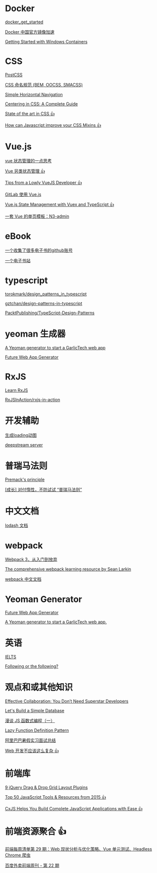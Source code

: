 
Docker
====
[docker_get_started](https://docs.docker.com/get-started/)

[Docker 中国官方镜像加速](https://www.docker-cn.com/registry-mirror)

[Getting Started with Windows Containers](https://blogs.msdn.microsoft.com/webdev/2017/09/07/getting-started-with-windows-containers/?utm_source=t.co&utm_medium=referral)


CSS
====
[PostCSS](https://github.com/postcss/postcss/blob/master/README.cn.md)

[CSS 命名规范 (BEM, OOCSS, SMACSS)](https://github.com/tonyzheng1990/tonyzheng1990.github.io/issues/11)
 
[Simple Horizontal Navigation](http://css-snippets.com/simple-horizontal-navigation/)

[Centering in CSS: A Complete Guide](https://css-tricks.com/centering-css-complete-guide/)

[State of the art in CSS 👍](https://medium.com/@bloomca/state-of-the-art-in-css-54df6b211d07)

[How can Javascript improve your CSS Mixins 👍](https://docs.google.com/presentation/d/1-weEYkLnfroTaSw4Zhh9oNKcso7ZrC6R6iczH4xeHc8/edit#slide=id.p)


Vue.js
====
[vue 状态管理的一点思考](https://zhuanlan.zhihu.com/p/29237682?group_id=894230077968113664)

[Vue 另类状态管理 👍](https://github.com/kenberkeley/vue-state-management-alternative/blob/master/README-CN.md)

[Tips from a Lowly VueJS Developer 👍](https://medium.com/@denny.headrick/tips-from-a-lowly-vuejs-developer-381b6956aece)

[GitLab 使用 Vue.js](http://filipa.gitlab.io/vue_conf_2017/vue_gitlab_2017.pdf)

[Vue.js State Management with Vuex and TypeScript 👍](https://egghead.io/courses/write-type-safe-vuex-stores-with-typescript?utm_source=drip&utm_medium=email&utm_content=vue-stores-vuex-typescript&__s=gk9yubnhwxq2btusye3b)

[一套 Vue 的单页模板：N3-admin](http://blog.lxstart.net/2017/08/13/%E4%B8%80%E5%A5%97Vue%E7%9A%84%E5%8D%95%E9%A1%B5%E6%A8%A1%E6%9D%BF%EF%BC%9AN3-admin/)



eBook
====
[一个收集了很多电子书的github账号](https://github.com/vaquarkhan/vaquarkhan)

[一个电子书站](http://books.tarsoit.com/)


typescript
====
[torokmark/design_patterns_in_typescript](https://github.com/torokmark/design_patterns_in_typescript)

[gztchan/design-patterns-in-typescript](https://github.com/gztchan/design-patterns-in-typescript)

[PacktPublishing/TypeScript-Design-Patterns](https://github.com/PacktPublishing/TypeScript-Design-Patterns) 
    
yeoman 生成器
====

[A Yeoman generator to start a GarlicTech web app](https://www.npmjs.com/package/generator-garlic-webapp) 

[Future Web App Generator](https://www.npmjs.com/package/generator-future-webapp)


RxJS
====
[Learn RxJS](https://www.learnrxjs.io/)

[RxJSInAction/rxjs-in-action](https://github.com/RxJSInAction/rxjs-in-action)



开发辅助
====
[生成loading动图](https://loading.io/)

[deepstream server](https://deepstreamhub.com/open-source/)


普瑞马法则
====
[Premack's principle](https://wwwand.com/en/Premack%27s_principle)

[[成长] 对付惰性，不防试试 “普瑞马法则”](https://www.douban.com/note/313767653/)


中文文档
====
[lodash 文档](http://www.css88.com/doc/lodash/4.15.0.html#_delayfunc-wait-args)

webpack
====
[Webpack 3，从入门到放弃](https://segmentfault.com/a/1190000010871559#articleHeader24)

[The comprehensive webpack learning resource by Sean Larkin](https://webpack.academy/)

[webpack 中文文档](https://doc.webpack-china.org/)


Yeoman Generator
====
[Future Web App Generator](https://www.npmjs.com/package/generator-future-webapp)

[A Yeoman generator to start a GarlicTech web app.](https://www.npmjs.com/package/generator-garlic-webapp)


英语
====

[IELTS](http://ielts-house.net/Ebook/IELTS/)

[Following or the following?](http://dictionary.cambridge.org/grammar/british-grammar/following-or-the-following?q=Following+or+the+following)

观点和或其他知识
====
[Effective Collaboration: You Don’t Need Superstar Developers](http://blog.lunarlogic.io/2017/effective-collaboration-superstar-developers/)

[Let's Build a Simple Database](https://cstack.github.io/db_tutorial/)

[漫谈 JS 函数式编程（一）](https://75team.com/post/js-functional-1)

[Lazy Function Definition Pattern](http://peter.michaux.ca/articles/lazy-function-definition-pattern)

[阿里巴巴暑假实习面试总结](http://www.ahonn.me/2017/03/16/alibaba-summer-internship-interview-summary/)

[Web 开发不应该这么复杂 👍](https://www.v2ex.com/t/299785)


前端库
====
[9 jQuery Drag & Drop Grid Layout Plugins](http://bashooka.com/coding/9-jquery-drag-drop-grid-layout-plugins/)

[Top 50 JavaScript Tools & Resources from 2015 👍](https://speckyboy.com/javascript-resources-2015/)

[CxJS Helps You Build Complete JavaScript Applications with Ease 👍](https://speckyboy.com/cxjs-build-complete-javascript-applications/)



前端资源聚合 👍
====
[前端每周清单第 29 期：Web 现状分析与优化策略、Vue 单元测试、Headless Chrome 爬虫](https://juejin.im/post/59ad1cef518825244012)

[百度外卖前端周刊 - 第 22 期](https://zhuanlan.zhihu.com/p/28655176?group_id=882935628579352576)
